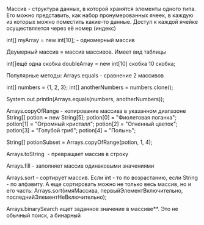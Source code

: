 Массив - структура данных, в которой хранятся элементы одного типа. Его можно представить, как набор пронумерованных ячеек, в каждую из которых можно поместить какие-то данные. Доступ к каждой ячейке осуществляется через её номер (индекс)

int[] myArray = new int[10]; - одномерный массив

Двумерный массив = массив массивов. Имеет вид таблицы

int[]ещё одна скобка  doubleArray = new int[10] скобка 10 скобка;




Популярные методы:
Arrays.equals - сравнение 2 массивов

int[] numbers = {1, 2, 3};
int[] anotherNumbers = numbers.clone();

System.out.println(Arrays.equals(numbers, anotherNumbers));

Arrays.copyOfRange - копирование массива в указанном диапазоне
String[] potion = new String[5];
potion[0] = "Фиолетовая поганка";
potion[1] = "Огромный кристалл";
potion[2] = "Огненный цветок";
potion[3] = "Голубой гриб";
potion[4] = "Полынь";

String[] potionSubset = Arrays.copyOfRange(potion, 1, 4);

Arrays.toString  - превращает массив в строку

Arrays.fill - заполняет массив одинаковыми значениями

Arrays.sort - сортирует массив. Если int - то по возрастанию, если String - по алфавиту. А еще сортировать можно не только весь массив, но и его часть: Arrays.sort(имяМассива, первыйЭлементВключительно, последнийЭлементНеВключительно);

Arrays.binarySearch ищет заданное значение в массиве**. Это не обычный поиск, а бинарный